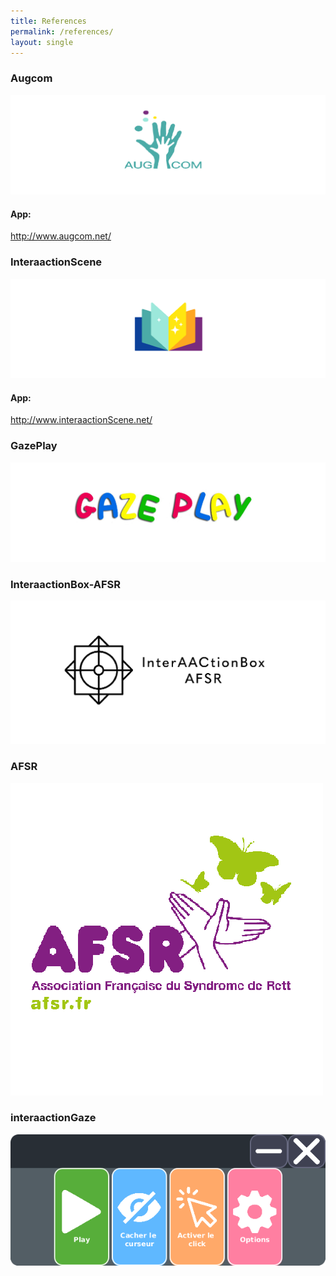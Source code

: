```yaml
---
title: References
permalink: /references/
layout: single
---
```


### Augcom
<a href="https://interaactiongroup.github.io/AugCom/fr"><img src="../assets/userGuideImages/logoAugCom.png" alt="augCom"></a>
#### App:
http://www.augcom.net/

### InteraactionScene
<a href="https://interaactiongroup.github.io/InteraactionScene/fr"><img src="../assets/images/logoInteraactionScene.png" alt="InteraactionScene"></a>
#### App:
http://www.interaactionScene.net/

### GazePlay
<a href="http://www.gazeplay.net/"><img src="../assets/userGuideImages/gazeplayClassicLogo.png" alt="gazeplay"></a>

### InteraactionBox-AFSR
<a href="https://interaactionbox.afsr.fr/"><img src="../assets/userGuideImages/interaactionBox-AFSR.png" alt="interaactionBox-AFSR"></a>

### AFSR
<a href="https://afsr.fr/"><img src="../assets/userGuideImages/afsrlogo.png" alt="AFSR"></a>

### interaactionGaze
<a href="https://interaactiongroup.github.io/interaactionGaze/"><img src="../assets/userGuideImages/interaactionGaze.png" alt="interaactionGaze"></a>
